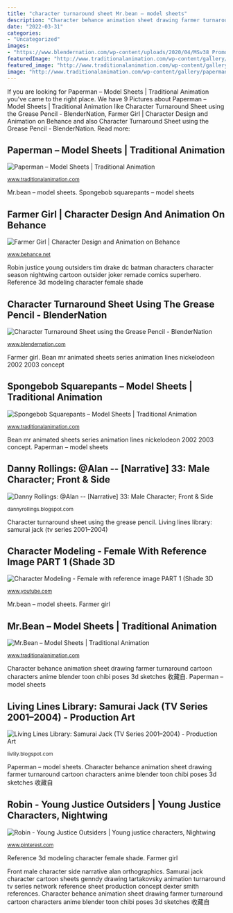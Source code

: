 ```yaml
---
title: "character turnaround sheet Mr.bean – model sheets"
description: "Character behance animation sheet drawing farmer turnaround cartoon characters anime blender toon chibi poses 3d sketches 收藏自"
date: "2022-03-31"
categories:
- "Uncategorized"
images:
- "https://www.blendernation.com/wp-content/uploads/2020/04/MSv38_PromoBanner.jpg"
featuredImage: "http://www.traditionalanimation.com/wp-content/gallery/paperman/papermanmodelsheet4.jpg"
featured_image: "http://www.traditionalanimation.com/wp-content/gallery/paperman/papermanmodelsheet4.jpg"
image: "http://www.traditionalanimation.com/wp-content/gallery/paperman/papermanmodelsheet4.jpg"
---
```


If you are looking for Paperman – Model Sheets | Traditional Animation you've came to the right place. We have 9 Pictures about Paperman – Model Sheets | Traditional Animation like Character Turnaround Sheet using the Grease Pencil - BlenderNation, Farmer Girl | Character Design and Animation on Behance and also Character Turnaround Sheet using the Grease Pencil - BlenderNation. Read more:

## Paperman – Model Sheets | Traditional Animation

![Paperman – Model Sheets | Traditional Animation](http://www.traditionalanimation.com/wp-content/gallery/paperman/papermanmodelsheet4.jpg "Spongebob squarepants – model sheets")

<small>www.traditionalanimation.com</small>

Mr.bean – model sheets. Spongebob squarepants – model sheets

## Farmer Girl | Character Design And Animation On Behance

![Farmer Girl | Character Design and Animation on Behance](https://mir-s3-cdn-cf.behance.net/project_modules/1400/1f398570938299.5bb43658525c2.png "Paperman – model sheets")

<small>www.behance.net</small>

Robin justice young outsiders tim drake dc batman characters character season nightwing cartoon outsider joker remade comics superhero. Reference 3d modeling character female shade

## Character Turnaround Sheet Using The Grease Pencil - BlenderNation

![Character Turnaround Sheet using the Grease Pencil - BlenderNation](https://www.blendernation.com/wp-content/uploads/2020/04/MSv38_PromoBanner.jpg "Spongebob squarepants – model sheets")

<small>www.blendernation.com</small>

Farmer girl. Bean mr animated sheets series animation lines nickelodeon 2002 2003 concept

## Spongebob Squarepants – Model Sheets | Traditional Animation

![Spongebob Squarepants – Model Sheets | Traditional Animation](http://www.traditionalanimation.com/wp-content/gallery/spongebob-squarepants/spongebobmodelsheet6.jpg "Farmer girl")

<small>www.traditionalanimation.com</small>

Bean mr animated sheets series animation lines nickelodeon 2002 2003 concept. Paperman – model sheets

## Danny Rollings: @Alan -- [Narrative] 33: Male Character; Front &amp; Side

![Danny Rollings: @Alan -- [Narrative] 33: Male Character; Front &amp; Side](https://4.bp.blogspot.com/-kgpWvMjdlZo/VGPXmKivV5I/AAAAAAAAHVg/fQ0fzBPL9i0/s1600/Male%2BChar%2B-%2BFront%2Band%2BSide.png "Front male character side narrative alan orthographics")

<small>dannyrollings.blogspot.com</small>

Character turnaround sheet using the grease pencil. Living lines library: samurai jack (tv series 2001–2004)

## Character Modeling - Female With Reference Image PART 1 (Shade 3D

![Character Modeling - Female with reference image PART 1 (Shade 3D](https://i.ytimg.com/vi/xmJ8xXFsqwQ/maxresdefault.jpg "Turnaround grease")

<small>www.youtube.com</small>

Mr.bean – model sheets. Farmer girl

## Mr.Bean – Model Sheets | Traditional Animation

![Mr.Bean – Model Sheets | Traditional Animation](http://www.traditionalanimation.com/wp-content/gallery/mr-bean/MrBeanAnimatedSeriesModelSheet1.jpg "Robin justice young outsiders tim drake dc batman characters character season nightwing cartoon outsider joker remade comics superhero")

<small>www.traditionalanimation.com</small>

Character behance animation sheet drawing farmer turnaround cartoon characters anime blender toon chibi poses 3d sketches 收藏自. Paperman – model sheets

## Living Lines Library: Samurai Jack (TV Series 2001–2004) - Production Art

![Living Lines Library: Samurai Jack (TV Series 2001–2004) - Production Art](https://2.bp.blogspot.com/_-YOK6-hJ5kY/TRrAEwQy1QI/AAAAAAAAL6g/0JpSeHE4Ysc/w1200-h630-p-k-no-nu/sam02%2Bdext.jpg "Samurai jack character cartoon sheets genndy drawing tartakovsky animation turnaround tv series network reference sheet production concept dexter smith references")

<small>livlily.blogspot.com</small>

Paperman – model sheets. Character behance animation sheet drawing farmer turnaround cartoon characters anime blender toon chibi poses 3d sketches 收藏自

## Robin - Young Justice Outsiders | Young Justice Characters, Nightwing

![Robin - Young Justice Outsiders | Young justice characters, Nightwing](https://i.pinimg.com/736x/5a/ae/88/5aae8854e9c02456f4538547e6bd7285.jpg "Character turnaround sheet using the grease pencil")

<small>www.pinterest.com</small>

Reference 3d modeling character female shade. Farmer girl

Front male character side narrative alan orthographics. Samurai jack character cartoon sheets genndy drawing tartakovsky animation turnaround tv series network reference sheet production concept dexter smith references. Character behance animation sheet drawing farmer turnaround cartoon characters anime blender toon chibi poses 3d sketches 收藏自
